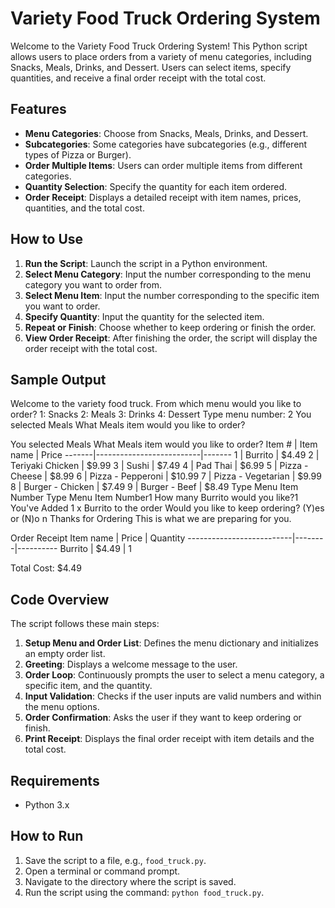 # Variety Food Truck Ordering System
Welcome to the Variety Food Truck Ordering System! This Python script allows users to place orders from a variety of menu categories, including Snacks, Meals, Drinks, and Dessert. Users can select items, specify quantities, and receive a final order receipt with the total cost.

## Features
- **Menu Categories**: Choose from Snacks, Meals, Drinks, and Dessert.
- **Subcategories**: Some categories have subcategories (e.g., different types of Pizza or Burger).
- **Order Multiple Items**: Users can order multiple items from different categories.
- **Quantity Selection**: Specify the quantity for each item ordered.
- **Order Receipt**: Displays a detailed receipt with item names, prices, quantities, and the total cost.

## How to Use

1. **Run the Script**: Launch the script in a Python environment.
2. **Select Menu Category**: Input the number corresponding to the menu category you want to order from.
3. **Select Menu Item**: Input the number corresponding to the specific item you want to order.
4. **Specify Quantity**: Input the quantity for the selected item.
5. **Repeat or Finish**: Choose whether to keep ordering or finish the order.
6. **View Order Receipt**: After finishing the order, the script will display the order receipt with the total cost.

## Sample Output
Welcome to the variety food truck.
From which menu would you like to order?
1: Snacks
2: Meals
3: Drinks
4: Dessert
Type menu number: 2
You selected Meals
What Meals item would you like to order?

You selected Meals
What Meals item would you like to order?
Item # | Item name                | Price
-------|--------------------------|-------
1      | Burrito                  | $4.49
2      | Teriyaki Chicken         | $9.99
3      | Sushi                    | $7.49
4      | Pad Thai                 | $6.99
5      | Pizza - Cheese           | $8.99
6      | Pizza - Pepperoni        | $10.99
7      | Pizza - Vegetarian       | $9.99
8      | Burger - Chicken         | $7.49
9      | Burger - Beef            | $8.49
Type Menu Item Number
Type Menu Item Number1
How many Burrito would you like?1
You've Added 1 x Burrito to the order
Would you like to keep ordering? (Y)es or (N)o n
Thanks for Ordering
This is what we are preparing for you.


Order Receipt
Item name                 | Price  | Quantity
--------------------------|--------|----------
Burrito                   | $4.49  | 1

Total Cost: $4.49

## Code Overview
The script follows these main steps:

1. **Setup Menu and Order List**: Defines the menu dictionary and initializes an empty order list.
2. **Greeting**: Displays a welcome message to the user.
3. **Order Loop**: Continuously prompts the user to select a menu category, a specific item, and the quantity.
4. **Input Validation**: Checks if the user inputs are valid numbers and within the menu options.
5. **Order Confirmation**: Asks the user if they want to keep ordering or finish.
6. **Print Receipt**: Displays the final order receipt with item details and the total cost.

## Requirements
- Python 3.x

## How to Run

1. Save the script to a file, e.g., `food_truck.py`.
2. Open a terminal or command prompt.
3. Navigate to the directory where the script is saved.
4. Run the script using the command: `python food_truck.py`.


